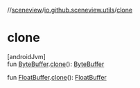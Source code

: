 //[sceneview](../../index.md)/[io.github.sceneview.utils](index.md)/[clone](clone.md)

# clone

[androidJvm]\
fun [ByteBuffer](https://developer.android.com/reference/kotlin/java/nio/ByteBuffer.html).[clone](clone.md)(): [ByteBuffer](https://developer.android.com/reference/kotlin/java/nio/ByteBuffer.html)

fun [FloatBuffer](https://developer.android.com/reference/kotlin/java/nio/FloatBuffer.html).[clone](clone.md)(): [FloatBuffer](https://developer.android.com/reference/kotlin/java/nio/FloatBuffer.html)
